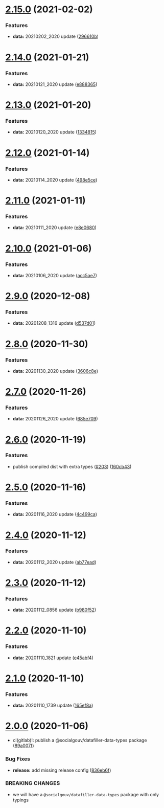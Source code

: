 # [2.15.0](https://github.com/SocialGouv/datafiller-data/compare/v2.14.0...v2.15.0) (2021-02-02)


### Features

* **data:** 20210202_2020 update ([296610b](https://github.com/SocialGouv/datafiller-data/commit/296610bafb67c2bb451e1a11c991c3533ac3fca1))

# [2.14.0](https://github.com/SocialGouv/datafiller-data/compare/v2.13.0...v2.14.0) (2021-01-21)


### Features

* **data:** 20210121_2020 update ([e888365](https://github.com/SocialGouv/datafiller-data/commit/e8883654291d96997827f36057514175b3149f65))

# [2.13.0](https://github.com/SocialGouv/datafiller-data/compare/v2.12.0...v2.13.0) (2021-01-20)


### Features

* **data:** 20210120_2020 update ([1334815](https://github.com/SocialGouv/datafiller-data/commit/1334815ed8cc129247260f12c807751032786fc4))

# [2.12.0](https://github.com/SocialGouv/datafiller-data/compare/v2.11.0...v2.12.0) (2021-01-14)


### Features

* **data:** 20210114_2020 update ([498e5ce](https://github.com/SocialGouv/datafiller-data/commit/498e5ce4149fc887df15897384123da8de27c54e))

# [2.11.0](https://github.com/SocialGouv/datafiller-data/compare/v2.10.0...v2.11.0) (2021-01-11)


### Features

* **data:** 20210111_2020 update ([e8e0680](https://github.com/SocialGouv/datafiller-data/commit/e8e06800278ef00842a81a41187c61402e0e9dbf))

# [2.10.0](https://github.com/SocialGouv/datafiller-data/compare/v2.9.0...v2.10.0) (2021-01-06)


### Features

* **data:** 20210106_2020 update ([acc5ae7](https://github.com/SocialGouv/datafiller-data/commit/acc5ae7fff39391cbe045b7841e0bb9313131036))

# [2.9.0](https://github.com/SocialGouv/datafiller-data/compare/v2.8.0...v2.9.0) (2020-12-08)


### Features

* **data:** 20201208_1316 update ([d537d01](https://github.com/SocialGouv/datafiller-data/commit/d537d015b5f5191585430d78414bfd50eed03be9))

# [2.8.0](https://github.com/SocialGouv/datafiller-data/compare/v2.7.0...v2.8.0) (2020-11-30)


### Features

* **data:** 20201130_2020 update ([3606c8e](https://github.com/SocialGouv/datafiller-data/commit/3606c8ef0cd84eb27898022ed2b67d9061e16820))

# [2.7.0](https://github.com/SocialGouv/datafiller-data/compare/v2.6.0...v2.7.0) (2020-11-26)


### Features

* **data:** 20201126_2020 update ([685e709](https://github.com/SocialGouv/datafiller-data/commit/685e70977a2b9d6c4e8ca6b689daf36d03972f60))

# [2.6.0](https://github.com/SocialGouv/datafiller-data/compare/v2.5.0...v2.6.0) (2020-11-19)


### Features

* publish compiled dist with extra types ([#203](https://github.com/SocialGouv/datafiller-data/issues/203)) ([160cb43](https://github.com/SocialGouv/datafiller-data/commit/160cb432ffa29ef9d3317dc1316236e2fdb00241))

# [2.5.0](https://github.com/SocialGouv/datafiller-data/compare/v2.4.0...v2.5.0) (2020-11-16)


### Features

* **data:** 20201116_2020 update ([4c499ca](https://github.com/SocialGouv/datafiller-data/commit/4c499ca4211b9e0e438e8addf26ff80327a7816c))

# [2.4.0](https://github.com/SocialGouv/datafiller-data/compare/v2.3.0...v2.4.0) (2020-11-12)


### Features

* **data:** 20201112_2020 update ([ab77ead](https://github.com/SocialGouv/datafiller-data/commit/ab77ead85fd38d2b42f0261c24559cf1b54bd884))

# [2.3.0](https://github.com/SocialGouv/datafiller-data/compare/v2.2.0...v2.3.0) (2020-11-12)


### Features

* **data:** 20201112_0856 update ([b980f52](https://github.com/SocialGouv/datafiller-data/commit/b980f5273e074b876aff2b14e5cad36f29a5d032))

# [2.2.0](https://github.com/SocialGouv/datafiller-data/compare/v2.1.0...v2.2.0) (2020-11-10)


### Features

* **data:** 20201110_1821 update ([e45abf4](https://github.com/SocialGouv/datafiller-data/commit/e45abf482df213af71612631ec3d56afaeeb1732))

# [2.1.0](https://github.com/SocialGouv/datafiller-data/compare/v2.0.0...v2.1.0) (2020-11-10)


### Features

* **data:** 20201110_1739 update ([165ef8a](https://github.com/SocialGouv/datafiller-data/commit/165ef8ad44051beb43fa796fa462ddbb11357a40))

# [2.0.0](https://github.com/SocialGouv/datafiller-data/compare/v1.79.0...v2.0.0) (2020-11-06)


* ci(gitlab)!: publish a @socialgouv/datafiller-data-types package ([89a007f](https://github.com/SocialGouv/datafiller-data/commit/89a007ff8492806218369529fbe1f27cad125395))


### Bug Fixes

* **release:** add missing release config ([836eb6f](https://github.com/SocialGouv/datafiller-data/commit/836eb6fd4cf92a746f4174be54a1a57d394065d3))


### BREAKING CHANGES

* we will have a `@socialgouv/datafiller-data-types` package with only typings
